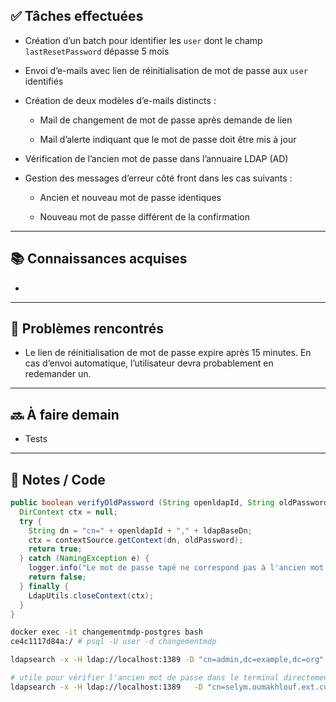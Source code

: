 ## ✅ Tâches effectuées

- Création d’un batch pour identifier les `user` dont le champ `lastResetPassword` dépasse 5 mois
    
- Envoi d’e-mails avec lien de réinitialisation de mot de passe aux `user` identifiés
    
- Création de deux modèles d’e-mails distincts :
    
    - Mail de changement de mot de passe après demande de lien
        
    - Mail d’alerte indiquant que le mot de passe doit être mis à jour
        
- Vérification de l’ancien mot de passe dans l’annuaire LDAP (AD)
    
- Gestion des messages d’erreur côté front dans les cas suivants :
    
    - Ancien et nouveau mot de passe identiques
        
    - Nouveau mot de passe différent de la confirmation
        

---

## 📚 Connaissances acquises

- 
	

---

## 🐞 Problèmes rencontrés

- Le lien de réinitialisation de mot de passe expire après 15 minutes. En cas d’envoi automatique, l’utilisateur devra probablement en redemander un.
	

---

## 🔜 À faire demain

- Tests
	

---

## 🧩 Notes / Code

```java
public boolean verifyOldPassword (String openldapId, String oldPassword) {  
  DirContext ctx = null;  
  try {  
    String dn = "cn=" + openldapId + "," + ldapBaseDn;  
    ctx = contextSource.getContext(dn, oldPassword);  
    return true;  
  } catch (NamingException e) {  
    logger.info("Le mot de passe tapé ne correspond pas à l'ancien mot de passe pour {}", openldapId);  
    return false;  
  } finally {  
    LdapUtils.closeContext(ctx);  
  }  
}
```

```bash
docker exec -it changementmdp-postgres bash
ce4c1117d84a:/ # psql -U user -d changementmdp
```

```bash
ldapsearch -x -H ldap://localhost:1389 -D "cn=admin,dc=example,dc=org" -w admin -b "ou=users,dc=example,dc=org" "(objectClass=person)"
```

```bash
# utile pour vérifier l'ancien mot de passe dans le terminal directement
ldapsearch -x -H ldap://localhost:1389   -D "cn=selym.oumakhlouf.ext.culture.gouv.fr,ou=users,dc=example,dc=org"   -w "NouveauMot123*"   -b "ou=users,dc=example,dc=org" "(objectClass=*)"
```